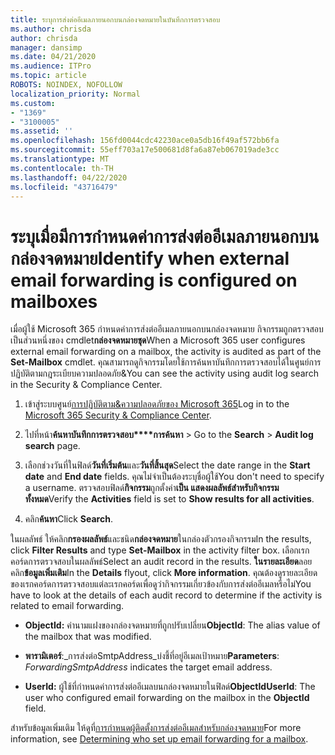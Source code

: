 ```yaml
---
title: ระบุการส่งต่ออีเมลภายนอกบนกล่องจดหมายในบันทึกการตรวจสอบ
ms.author: chrisda
author: chrisda
manager: dansimp
ms.date: 04/21/2020
ms.audience: ITPro
ms.topic: article
ROBOTS: NOINDEX, NOFOLLOW
localization_priority: Normal
ms.custom:
- "1369"
- "3100005"
ms.assetid: ''
ms.openlocfilehash: 156fd0044cdc42230ace0a5db16f49af572bb6fa
ms.sourcegitcommit: 55eff703a17e500681d8fa6a87eb067019ade3cc
ms.translationtype: MT
ms.contentlocale: th-TH
ms.lasthandoff: 04/22/2020
ms.locfileid: "43716479"
---
```

# <a name="identify-when-external-email-forwarding-is-configured-on-mailboxes"></a><span data-ttu-id="f2825-102">ระบุเมื่อมีการกําหนดค่าการส่งต่ออีเมลภายนอกบนกล่องจดหมาย</span><span class="sxs-lookup"><span data-stu-id="f2825-102">Identify when external email forwarding is configured on mailboxes</span></span>

<span data-ttu-id="f2825-103">เมื่อผู้ใช้ Microsoft 365 กําหนดค่าการส่งต่ออีเมลภายนอกบนกล่องจดหมาย กิจกรรมถูกตรวจสอบเป็นส่วนหนึ่งของ cmdlet**กล่องจดหมายชุด**</span><span class="sxs-lookup"><span data-stu-id="f2825-103">When a Microsoft 365 user configures external email forwarding on a mailbox, the activity is audited as part of the **Set-Mailbox** cmdlet.</span></span> <span data-ttu-id="f2825-104">คุณสามารถดูกิจกรรมโดยใช้การค้นหาบันทึกการตรวจสอบได้ในศูนย์การปฏิบัติตามกฎระเบียบความปลอดภัย&</span><span class="sxs-lookup"><span data-stu-id="f2825-104">You can see the activity using audit log search in the Security & Compliance Center.</span></span>

1. <span data-ttu-id="f2825-105">เข้าสู่ระบบศูนย์[การปฏิบัติตาม&ความปลอดภัยของ Microsoft 365](https://protection.office.com/)</span><span class="sxs-lookup"><span data-stu-id="f2825-105">Log in to the [Microsoft 365 Security & Compliance Center](https://protection.office.com/).</span></span>

2. <span data-ttu-id="f2825-106">ไปที่หน้า**ค้นหาบันทึกการตรวจสอบ\*\*\*\*การค้นหา** > </span><span class="sxs-lookup"><span data-stu-id="f2825-106">Go to the **Search** > **Audit log search** page.</span></span>

3. <span data-ttu-id="f2825-107">เลือกช่วงวันที่ในฟิลด์**วันที่เริ่มต้น**และ**วันที่สิ้นสุด**</span><span class="sxs-lookup"><span data-stu-id="f2825-107">Select the date range in the **Start date** and **End date** fields.</span></span> <span data-ttu-id="f2825-108">คุณไม่จําเป็นต้องระบุชื่อผู้ใช้</span><span class="sxs-lookup"><span data-stu-id="f2825-108">You don't need to specify a username.</span></span> <span data-ttu-id="f2825-109">ตรวจสอบฟิลด์**กิจกรรม**ถูกตั้งค่า**เป็น แสดงผลลัพธ์สําหรับกิจกรรมทั้งหมด**</span><span class="sxs-lookup"><span data-stu-id="f2825-109">Verify the **Activities** field is set to **Show results for all activities**.</span></span>

4. <span data-ttu-id="f2825-110">คลิก**ค้นหา**</span><span class="sxs-lookup"><span data-stu-id="f2825-110">Click **Search**.</span></span>

<span data-ttu-id="f2825-111">ในผลลัพธ์ ให้คลิก**กรองผลลัพธ์**และชนิด**กล่องจดหมาย**ในกล่องตัวกรองกิจกรรม</span><span class="sxs-lookup"><span data-stu-id="f2825-111">In the results, click **Filter Results** and type **Set-Mailbox** in the activity filter box.</span></span> <span data-ttu-id="f2825-112">เลือกเรกคอร์ดการตรวจสอบในผลลัพธ์</span><span class="sxs-lookup"><span data-stu-id="f2825-112">Select an audit record in the results.</span></span> <span data-ttu-id="f2825-113">**ในรายละเอียด**ลอยคลิก**ข้อมูลเพิ่มเติม**</span><span class="sxs-lookup"><span data-stu-id="f2825-113">In the **Details** flyout, click **More information**.</span></span> <span data-ttu-id="f2825-114">คุณต้องดูรายละเอียดของเรกคอร์ดการตรวจสอบแต่ละเรกคอร์ดเพื่อดูว่ากิจกรรมเกี่ยวข้องกับการส่งต่ออีเมลหรือไม่</span><span class="sxs-lookup"><span data-stu-id="f2825-114">You have to look at the details of each audit record to determine if the activity is related to email forwarding.</span></span>

- <span data-ttu-id="f2825-115">**ObjectId:** ค่านามแฝงของกล่องจดหมายที่ถูกปรับเปลี่ยน</span><span class="sxs-lookup"><span data-stu-id="f2825-115">**ObjectId**: The alias value of the mailbox that was modified.</span></span>

- <span data-ttu-id="f2825-116">**พารามิเตอร์**:_การส่งต่อSmtpAddress_บ่งชี้ที่อยู่อีเมลเป้าหมาย</span><span class="sxs-lookup"><span data-stu-id="f2825-116">**Parameters**: _ForwardingSmtpAddress_ indicates the target email address.</span></span>

- <span data-ttu-id="f2825-117">**UserId:** ผู้ใช้ที่กําหนดค่าการส่งต่ออีเมลบนกล่องจดหมายในฟิลด์**ObjectId**</span><span class="sxs-lookup"><span data-stu-id="f2825-117">**UserId**: The user who configured email forwarding on the mailbox in the **ObjectId** field.</span></span>

<span data-ttu-id="f2825-118">สําหรับข้อมูลเพิ่มเติม ให้ดูที่[การกําหนดผู้ติดตั้งการส่งต่ออีเมลสําหรับกล่องจดหมาย](https://docs.microsoft.com/office365/securitycompliance/auditing-troubleshooting-scenarios#determining-who-set-up-email-forwarding-for-a-mailbox)</span><span class="sxs-lookup"><span data-stu-id="f2825-118">For more information, see [Determining who set up email forwarding for a mailbox](https://docs.microsoft.com/office365/securitycompliance/auditing-troubleshooting-scenarios#determining-who-set-up-email-forwarding-for-a-mailbox).</span></span>

